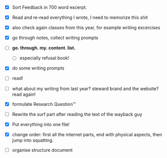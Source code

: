 - [x] Sort Feedback in 700 word excerpt.
- [x] Read and re-read everything I wrote, I need to memorize this shit
- [x] also check again classes from this year, for example writing excercises
- [x] go through notes, collect writing prompts
- [ ] **go. through. my. content. list.**
  - [ ] especially refusal book!

- [x] do some writing prompts
- [ ] read!
- [ ] what about my writing from last year? steward brand and the website? read again!
- [x] formulate Research Question™️
- [ ] Rewrite the surf part after reading the text of the wayback guy
- [x] Put everything into one file!
- [x] change order: first all the internet parts, end with physical aspects, then jump into squatting.
- [ ] organise structure document

